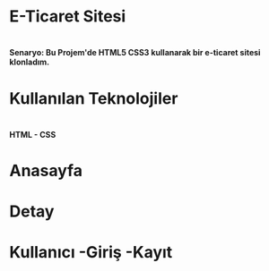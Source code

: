 <h1> E-Ticaret Sitesi <h1>
<h4>Senaryo: Bu Projem'de HTML5 CSS3 kullanarak bir e-ticaret sitesi klonladım.<h4>
<h1>  Kullanılan Teknolojiler<h1>
<h4> HTML - CSS <h4>
<h1>Anasayfa<h1>

<h1>Detay<h1>

<h1>Kullanıcı -Giriş -Kayıt<h1>

